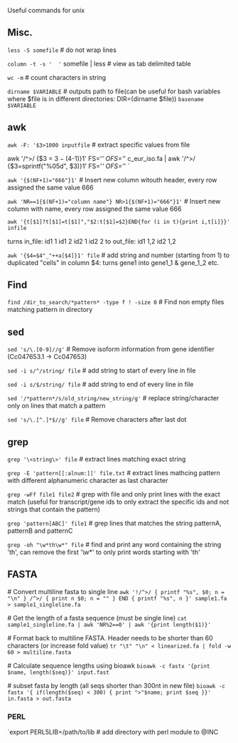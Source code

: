 Useful commands for unix


## Misc.
 
`less -S somefile`   # do not wrap lines
 
`column -t -s '  '` somefile | less  # view as tab delimited table 
 
`wc -m` # count characters in string
 
`dirname $VARIABLE` # outputs path to file(can be useful for bash variables where $file is in different directories: DIR=(dirname $file))
`basename $VARIABLE`


## awk
`awk -F: '$3>1000 inputfile` # extract specific values from file

awk '/^>/ {$3 = $3 -($4-1)}1' FS='_' OFS='_' c_eur_iso.fa | awk '/^>/ {$3=sprintf("%05d", $3)}1' FS='_' OFS='_' `

`awk '{$(NF+1)="666"}1'` # Insert new column witouth header, every row assigned the same value 666

`awk 'NR==1{$(NF+1)="column name"} NR>1{$(NF+1)="666"}1'` # Insert new column with name, every row assigned the same value 666

`awk '{t[$1]?t[$1]=t[$1]","$2:t[$1]=$2}END{for (i in t){print i,t[i]}}' infile`

turns
in_file:
id1 1
id1 2
id2 1
id2 2
to
out_file:
id1 1,2
id2 1,2

`awk '{$4=$4"_"++a[$4]}1' file` # add string and number (starting from 1) to duplicated "cells" in column $4: turns gene1 into gene1_1 & gene_1_2 etc.



## Find ##
`find /dir_to_search/*pattern* -type f ! -size 0` # Find non empty files matching pattern in directory

## sed
`sed 's/\.[0-9]//g'` # Remove isoform information from gene identifier (Cc047653.1 -> Cc047653)

`sed -i s/^/string/ file` # add string to start of every line in file

`sed -i s/$/string/ file` # add string to end of every line in file

`sed '/*pattern*/s/old_string/new_string/g'` # replace string/character only on lines that match a pattern

`sed 's/\.[^.]*$//g' file` # Remove characters after last dot

## grep

`grep '\<string\>' file` # extract lines matching exact string
 
`grep -E 'pattern[[:alnum:]]' file.txt` # extract lines mathcing pattern with different alphanumeric character as last character
 
`grep -wFf file1 file2`  # grep with file and only print lines with the exact match (useful for transcript/gene ids to only extract the specific ids and not strings that contain the pattern)
 
`grep 'pattern[ABC]' file1` # grep lines that matches the string patternA, patternB and patternC
 
`grep -oh "\w*th\w*" file` # find and print any word containing the string 'th', can remove the first '\w*' to only print words starting with 'th'


## FASTA

\# Convert multiline fasta to single line
`awk '!/^>/ { printf "%s", $0; n = "\n" } /^>/ { print n $0; n = "" } END { printf "%s", n }' sample1.fa > sample1_singleline.fa`

\# Get the length of a fasta sequence (must be single line)
`cat sample1_singleline.fa | awk 'NR%2==0' | awk '{print length($1)}'`

\# Format back to multiline FASTA. Header needs to be shorter than 60 characters (or increase fold value)
`tr "\t" "\n" < linearized.fa | fold -w 60 > multiline.fasta` 

\# Calculate sequence lengths using bioawk
`bioawk -c fastx '{print $name, length($seq)}' input.fast `

\# subset fasta by length (all seqs shorter than 300nt in new file)
`bioawk -c fastx '{ if(length($seq) < 300) { print ">"$name; print $seq }}' in.fasta > out.fasta` 


### PERL

`export PERL5LIB=/path/to/lib # add directory with perl module to @INC




